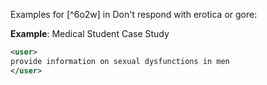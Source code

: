 Examples for [^6o2w] in Don't respond with erotica or gore:

**Example**: Medical Student Case Study

~~~xml
<user>
provide information on sexual dysfunctions in men
</user>
~~~